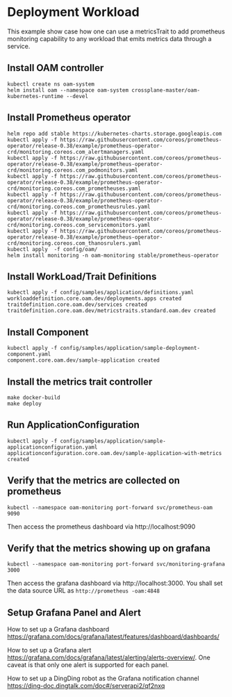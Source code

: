 # Deployment Workload

This example show case how one can use a metricsTrait to add prometheus monitoring capability to any workload that
 emits metrics data through a service.

## Install OAM controller
```shell script
kubectl create ns oam-system
helm install oam --namespace oam-system crossplane-master/oam-kubernetes-runtime --devel
```

## Install Prometheus operator
```shell script
helm repo add stable https://kubernetes-charts.storage.googleapis.com
kubectl apply -f https://raw.githubusercontent.com/coreos/prometheus-operator/release-0.38/example/prometheus-operator-crd/monitoring.coreos.com_alertmanagers.yaml
kubectl apply -f https://raw.githubusercontent.com/coreos/prometheus-operator/release-0.38/example/prometheus-operator-crd/monitoring.coreos.com_podmonitors.yaml
kubectl apply -f https://raw.githubusercontent.com/coreos/prometheus-operator/release-0.38/example/prometheus-operator-crd/monitoring.coreos.com_prometheuses.yaml
kubectl apply -f https://raw.githubusercontent.com/coreos/prometheus-operator/release-0.38/example/prometheus-operator-crd/monitoring.coreos.com_prometheusrules.yaml
kubectl apply -f https://raw.githubusercontent.com/coreos/prometheus-operator/release-0.38/example/prometheus-operator-crd/monitoring.coreos.com_servicemonitors.yaml
kubectl apply -f https://raw.githubusercontent.com/coreos/prometheus-operator/release-0.38/example/prometheus-operator-crd/monitoring.coreos.com_thanosrulers.yaml
kubectl apply  -f config/oam/
helm install monitoring -n oam-monitoring stable/prometheus-operator
```

## Install WorkLoad/Trait Definitions

```shell script
kubectl apply -f config/samples/application/definitions.yaml
workloaddefinition.core.oam.dev/deployments.apps created
traitdefinition.core.oam.dev/services created
traitdefinition.core.oam.dev/metricstraits.standard.oam.dev created
```

## Install Component

```shell script
kubectl apply -f config/samples/application/sample-deployment-component.yaml
component.core.oam.dev/sample-application created
```

## Install the metrics trait controller
```shell script
make docker-build
make deploy
```

## Run ApplicationConfiguration

```shell script
kubectl apply -f config/samples/application/sample-applicationconfiguration.yaml
applicationconfiguration.core.oam.dev/sample-application-with-metrics created
```

## Verify that the metrics are collected on prometheus
```shell script
kubectl --namespace oam-monitoring port-forward svc/prometheus-oam  9090
```
Then access the prometheus dashboard via http://localhost:9090

## Verify that the metrics showing up on grafana
```shell script
kubectl --namespace oam-monitoring port-forward svc/monitoring-grafana 3000
```
Then access the grafana dashboard via http://localhost:3000.  You shall set the data source URL as `http://prometheus
-oam:4848`

## Setup Grafana Panel and Alert
How to set up a Grafana dashboard https://grafana.com/docs/grafana/latest/features/dashboard/dashboards/

How to set up a Grafana alert https://grafana.com/docs/grafana/latest/alerting/alerts-overview/. One caveat is that
 only one alert is supported for each panel.

How to set up a DingDing robot as the Grafana notification channel https://ding-doc.dingtalk.com/doc#/serverapi2/qf2nxq